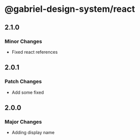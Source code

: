 # @gabriel-design-system/react

## 2.1.0

### Minor Changes

- Fixed react references

## 2.0.1

### Patch Changes

- Add some fixed

## 2.0.0

### Major Changes

- Adding display name
